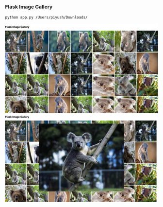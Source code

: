 
### Flask Image Gallery

```
python app.py /Users/piyush/Downloads/
```


<img src='assets/Screenshot 2020-07-09 at 1.07.18 AM.png'>
<img src='assets/Screenshot 2020-07-09 at 1.07.32 AM.png'>
